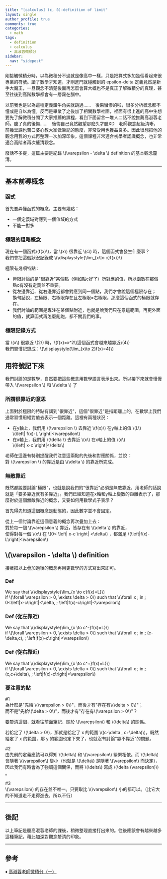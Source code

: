 ```yaml
---
title: "[calculus] (ε, δ)-definition of limit"
layout: single
author_profile: true
comments: true
categories:
  - math
tags:
  - definition
  - calculus
  - 高淑蓉微積分
sidebar:
  nav: "sidepost"
---
```

剛接觸微積分時，以為微積分不過就是像高中一樣，只是把算式多加幾個看起來很專業的符號。讀了數學才知道，才剛進門就碰觸到的 epsilon-delta 定義竟然是新手大魔王，一旦觀念不清楚後面再怎麼會算大概也不是真正了解微積分的真理，甚至往後到高階數學都會有一層霧在腦中。

以前我也是以為這種定義鑽牛角尖就跳過……　後果蠻慘的啦，很多分析概念都不懂或是自以為懂。反而是畢業了之後加了相關數學社團，裡面有很上進的高中生想要先了解微積分問了大家推薦的課程，看到下面留言一堆人二話不說推薦高淑蓉老師。聽了真的後悔……　後悔自己竟然觀望那麼久才聽XD　老師觀念超級清晰，前幾堂課也苦口婆心教大家做筆記的態度，非常受用也獲益良多。因此很想把他的觀念用我的方式再整理一次加深印象。這個課程非常適合初學者認識概念，也非常適合高階者再次釐清觀念。

廢話不多提，這篇主要是紀錄 \\(\varepsilon - \delta \\) definition 的基本觀念釐清。

---
## 基本前導概念
### 函式
首先要弄懂函式的概念，主要有幾點：  
* 一個定義域對應到一個值域的方式
* 不能一對多

### 極限的粗略概念
現在有一個函式\\(f(x)\\)，當 \\(x\\) 很靠近 \\(c\\) 時，這個函式會發生什麼事？  
我們會把這個狀況記錄成 \\(\displaystyle{\lim_{x\to c}f(x)}\\)

極限有幾項特點：  
* 極限討論的是"很靠近"某個點（例如點c好了）所對應的值，所以函數在那個點c有沒有定義並不重要。
* 從左邊靠近、從右邊靠近都會對應到同一個點，我們才會說這個極限存在；  
  換句話說，左極限、右極限存在且左極限=右極限，那麼這個函式的極限就存在。
* 我們討論的範圍是專注在某個點附近，也就是說我們只在意這範圍，再更外面的值，就算函式再怎麼亂跑，都不關我們的事。

### 極限記錄方式
當 \\(x\\) 很靠近 \\(2\\) 時，\\(f(x)=x^2\\)這個函式會越來越靠近\\(4\\)  
我們習慣記錄成：\\(\displaystyle{\lim_{x\to 2}f(x)=4}\\)

## 用符號記下來
我們討論的是數學，自然要把這些概念用數學語言表示出來。所以接下來就會慢慢帶入 \\(\varepsilon \\) 和 \\(\delta \\) 了

### 所謂很靠近的意思
上面對於極限的特點有講到"很靠近"，這個"很靠近"是指距離上的，在數學上我們通常習慣用絕對值去表示一個距離。這裡有兩種狀況：
* 在y軸上，我們用 \\(\varepsilon \\) 去靠近 \\(f(x)\\) 在y軸上的值 \\(L\\)  
  \\(\left| f(x)-L \right|<\varepsilon\\)
* 在x軸上，我們用 \\(\delta \\) 去靠近 \\(x\\) 在x軸上的值 \\(c\\)  
  \\(\left| x-c \right|<\delta\\)

老師在這邊有特別提醒我們注意這兩點的先後和對應關係，並說：  
對 \\(\varepsilon \\) 的靠近是由 \\(\delta \\) 的靠近所完成。

### 無敵靠近
既然都說要討論"極限"，也就是說我們的"很靠近"必須是無敵靠近，用老師的話說就是「要多靠近就有多靠近」。我們已經知道在x軸和y軸上變數的距離表示了，那麼對於這個無敵靠近的概念，又要如何用數學式子表示？

首先得先知道這個概念是動態的，因此數字並不會固定。

從上一個討論靠近這個意義的概念再次疊加上去：  
對於每一個 \\(\varepsilon \\) 靠近，皆存在有 \\(\delta \\) 的靠近，  
使得對每一個 \\(x\\) 在 \\(0< \left| x-c \right| <\delta\\) ，都滿足 \\(\left|f(x)-L\right|<\varepsilon\\)

## \\(\varepsilon - \delta \\) definition
接著把以上疊加過後的概念再用更數學的方式寫出來即可。

### Def
We say that \\(\displaystyle{\lim_{x \to c}f(x)=L}\\)  
if \\(\forall \varepsilon > 0, \exists \delta > 0\\)
such that \\(\forall x \; in \; 0<\left|x-c\right|<\delta, \; \left|f(x)-c\right|<\varepsilon\\)

### Def (從左靠近)
We say that \\(\displaystyle{\lim_{x \to c^-}f(x)=L}\\)  
if \\(\forall \varepsilon > 0, \exists \delta > 0\\)
such that \\(\forall x \; in \; (c-\delta,c), \; \left|f(x)-c\right|<\varepsilon\\)

### Def (從右靠近)
We say that \\(\displaystyle{\lim_{x \to c^+}f(x)=L}\\)  
if \\(\forall \varepsilon > 0, \exists \delta > 0\\)
such that \\(\forall x \; in \; (c,c+\delta), \; \left|f(x)-c\right|<\varepsilon\\)

### 要注意的點
#1  
為什麼是"先給 \\(\varepsilon > 0\\)"，而後才有"存在有\\(\delta > 0\\)"；  
而不是"先給\\(\delta > 0\\)"，而後才有"存在有\\(\varepsilon > 0\\)"？

要釐清這個，就看往前面筆記，關於 \\(\varepsilon\\) 和 \\(\delta\\) 的關係。

若給定了 \\(\delta > 0\\)，那就是給定了 x 的範圍 \\((c-\delta , c+\delta)\\)。既然給定了 x 的範圍，那 y 的範圍也定下來了，也就沒有討論"靠不靠近"的問題。

#2  
由先前的定義應該可以得知 \\(\delta\\) 和 \\(\varepsilon\\) 緊緊相依。而 \\(\delta\\) 會隨著 \\(\varepsilon\\) 變小（也就是 \\(\delta\\) 是隨著 \\(\varepsilon\\) 而決定），因此我們有時會為了強調這個關係，而將 \\(\delta\\) 寫成 \\(\delta (\varepsilon)\\) 。

#3  
\\(\varepsilon\\) 的存在並不唯一。只要取比 \\(\varepsilon\\) 小的都可以。（比它大的不知道走不走得進去，所以不行）

---

## 後記
以上筆記是聽高淑蓉老師的課後，稍微整理直接打出來的。往後應該會有越來越多這種筆記，藉此加深對觀念釐清的印象。

---

## 參考  
♦ [高淑蓉老師微積分（一）](https://www.youtube.com/watch?v=7qMu9OejpT8&list=PLS0SUwlYe8czw04JGine76IzoHc1MM8bO&index=8) 